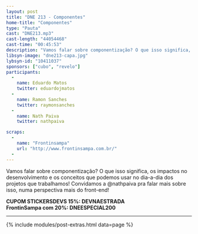 ```yaml
---
layout: post
title: "DNE 213 - Componentes"
home-title: "Componentes"
type: "Pauta"
cast: "DNE213.mp3"
cast-length: "44054468"
cast-time: "00:45:53"
description: "Vamos falar sobre componentização? O que isso significa, os impactos no desenvolvimento e os conceitos que podemos usar no dia-a-dia dos projetos que trabalhamos! Convidamos a @nathpaiva pra falar mais sobre isso, numa perspectiva mais do front-end!"
libsyn-image: "dne213-capa.jpg"
lybsyn-id: "10411037"
sponsors: ["cubo", "revelo"]
participants:
  -
    name: Eduardo Matos
    twitter: eduardojmatos
  -
    name: Ramon Sanches
    twitter: raymonsanches
  -
    name: Nath Paiva
    twitter: nathpaiva

scraps:
  -
    name: "Frontinsampa"
    url: "http://www.frontinsampa.com.br/"
  -
---
```


Vamos falar sobre componentização? O que isso significa, os impactos no desenvolvimento e os conceitos que podemos usar no dia-a-dia dos projetos que trabalhamos! Convidamos a @nathpaiva pra falar mais sobre isso, numa perspectiva mais do front-end!

<strong>CUPOM STICKERSDEVS 15%: DEVNAESTRADA</strong>
<br>
<strong>FrontinSampa com 20%: DNEESPECIAL200</strong>

---

{% include modules/post-extras.html data=page %}

